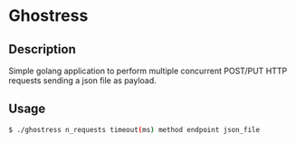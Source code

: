 # Ghostress

## Description
Simple golang application to perform multiple concurrent POST/PUT HTTP requests sending a json file as payload.

## Usage
```bash
$ ./ghostress n_requests timeout(ms) method endpoint json_file
```

